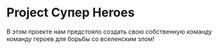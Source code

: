 # Project Супер Heroes
В этом проекте нам предстояло создать свою собственную команду команду героев для борьбы со вселенским злом!
